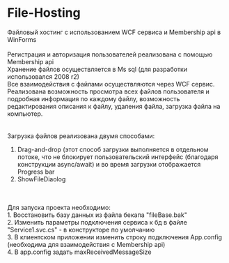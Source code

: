 # File-Hosting
Файловый хостинг с использованием WCF сервиса и Membership api в WinForms
<br/><br/>
Регистрация и авторизация пользователей реализована с помощью Membership api<br/>
Хранение файлов осуществляется в Ms sql (для разработки использовался 2008 r2)<br/>
Все взаимодействия с файлами осуществляются через WCF сервис.<br/>
Реализована возможность просмотра всех файлов пользователя и подробная информация по каждому файлу, возможность редактирования описания к файлу, удаления файла, загрузка файла на компьютер. <br/>
<br/><br/>
Загрузка файлов реализована двумя способами: <br/>
1. Drag-and-drop (этот способ загрузки выполняется в отдельном потоке, что не блокирует пользовательский интерфейс (благодаря конструкции async/await) и во время загрузки отображается Progress bar<br/>
2. ShowFileDiaolog <br/>
<br/>
<br/>
Для запуска проекта необходимо:<br/>
1. Восстановить базу данных из файла бекапа "fileBase.bak"<br/>
2. Изменить параметры подключения сервиса к бд в файле "Service1.svc.cs" - в конструкторе по умолчанию<br/>
3. В клиентском приложении изменить строку подключения App.config (необходима для взаимодействия с Membership api)<br/>
4. В app.config задать maxReceivedMessageSize
